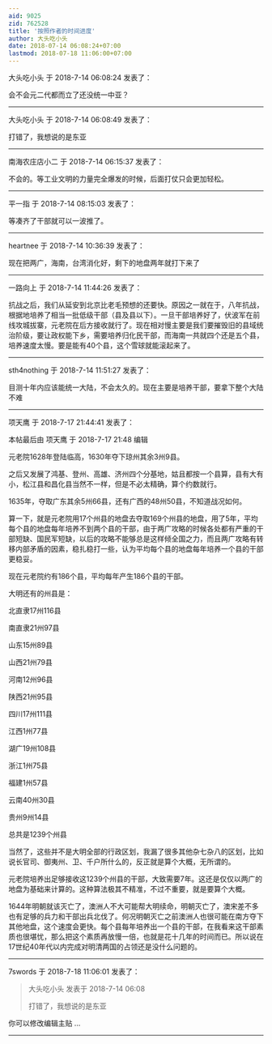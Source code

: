 ```yaml
---
aid: 9025
zid: 762528
title: '按照作者的时间进度'
author: 大头吃小头
date: 2018-07-14 06:08:24+07:00
lastmod: 2018-07-18 11:06:00+07:00
---
```


大头吃小头 于 2018-7-14 06:08:24 发表了：

会不会元二代都而立了还没统一中亚？

---------

大头吃小头 于 2018-7-14 06:08:49 发表了：

打错了，我想说的是东亚

---------

南海农庄店小二 于 2018-7-14 06:15:37 发表了：

不会的。等工业文明的力量完全爆发的时候，后面打仗只会更加轻松。

---------

平一指 于 2018-7-14 08:15:03 发表了：

等凑齐了干部就可以一波推了。

---------

heartnee 于 2018-7-14 10:36:39 发表了：

现在把两广，海南，台湾消化好，剩下的地盘两年就打下来了

---------

一路向上 于 2018-7-14 11:44:26 发表了：

抗战之后，我们从延安到北京比老毛预想的还要快。原因之一就在于，八年抗战，根据地培养了相当一批低级干部（县及县以下）。一旦干部培养好了，伏波军在前线攻城拔寨，元老院在后方接收就行了。现在相对慢主要是我们要摧毁旧的县域统治阶级，要让政权能下乡，需要培养归化民干部，而海南一共就四个还是五个县，培养速度太慢。要是能有40个县，这个雪球就能滚起来了。

---------

sth4nothing 于 2018-7-14 11:51:27 发表了：

目测十年内应该能统一大陆，不会太久的。现在主要是培养干部，要拿下整个大陆不难

---------

项天鹰 于 2018-7-17 21:44:41 发表了：

本帖最后由 项天鹰 于 2018-7-17 21:48 编辑 

元老院1628年登陆临高，1630年夺下琼州其余3州9县。

之后又发展了鸿基、登州、高雄、济州四个分基地，姑且都按一个县算，县有大有小，松江县和昌化县当然不一样，但是不必太精确，算个约数就行。

1635年，夺取广东其余5州66县，还有广西的48州50县，不知道战况如何。

算一下，就是元老院用17个州县的地盘去夺取169个州县的地盘，用了5年，平均每个县的地盘每年培养不到两个县的干部，由于两广攻略的时候各处都有严重的干部短缺、国民军短缺，以后的攻略不能够总是这样倾全国之力，而且两广攻略有转移内部矛盾的因素，稳扎稳打一些，认为平均每个县的地盘每年培养一个县的干部更稳妥。

现在元老院约有186个县，平均每年产生186个县的干部。

大明还有的州县是：

北直隶17州116县

南直隶21州97县

山东15州89县

山西21州79县

河南12州96县

陕西21州95县

四川17州111县

江西1州77县

湖广19州108县

浙江1州75县

福建1州57县

云南40州30县

贵州9州14县

总共是1239个州县

当然了，这些并不是大明全部的行政区划，我漏了很多其他杂七杂八的区划，比如说长官司、御夷州、卫、千户所什么的，反正就是算个大概，无所谓的。

元老院培养出足够接收这1239个州县的干部，大致需要7年。这还是仅仅以两广的地盘为基础来计算的。这种算法极其不精准，不过不重要，就是要算个大概。

1644年明朝就该灭亡了，澳洲人不大可能帮大明续命，明朝灭亡了，澳宋差不多也有足够的兵力和干部出兵北伐了。何况明朝灭亡之前澳洲人也很可能在南方夺下其他地盘，这个速度会更快。每个县每年培养出一个县的干部，在我看来这干部素质也很堪忧，那么把这个素质再放慢一倍，也就是花十几年的时间而已。所以说在17世纪40年代以内完成对明清两国的占领还是没什么问题的。

---------

7swords 于 2018-7-18 11:06:01 发表了：

> 大头吃小头 发表于 2018-7-14 06:08
> 
> 打错了，我想说的是东亚



你可以修改编辑主贴 ...

---------

